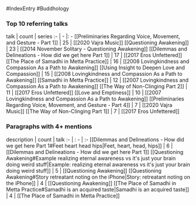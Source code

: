 #IndexEntry #Buddhology

### Top 10 referring talks
talk | count | series
:- | - |: -
[[Preliminaries Regarding Voice, Movement, and Gesture - Part 1]] | 25 | [[2020 Vajra Music]]
[[Questioning Awakening]] | 23 | [[2014 November Solitary - Questioning Awakening]]
[[Dilemmas and Delineations - How did we get here Part 1]] | 17 | [[2017 Eros Unfettered]]
[[The Place of Samadhi in Metta Practice]] | 16 | [[2008 Lovingkindness and Compassion As a Path to Awakening]]
[[Using Insight to Deepen Love and Compassion]] | 15 | [[2008 Lovingkindness and Compassion As a Path to Awakening]]
[[Samadhi in Metta Practice]] | 12 | [[2007 Lovingkindness and Compassion As a Path to Awakening]]
[[The Way of Non-Clinging Part 2]] | 11 | [[2017 Eros Unfettered]]
[[Love and Emptiness]] | 10 | [[2007 Lovingkindness and Compassion As a Path to Awakening]]
[[Preliminaries Regarding Voice, Movement, and Gesture - Part 4]] | 7 | [[2020 Vajra Music]]
[[The Way of Non-Clinging Part 1]] | 7 | [[2017 Eros Unfettered]]

### Paragraphs with 4+ mentions
description | count | talk
:- | : - | :-
[[Dilemmas and Delineations - How did we get here Part 1#Feet heart head hips\|Feet, heart, head, hips]] | 6 | [[Dilemmas and Delineations - How did we get here Part 1]]
[[Questioning Awakening#Example realizing eternal awareness vs it's just your brain doing weird stuff\|Example: realizing eternal awareness vs it's just your brain doing weird stuff]] | 5 | [[Questioning Awakening]]
[[Questioning Awakening#Story retreatant noting on the iPhone\|Story: retreatant noting on the iPhone]] | 4 | [[Questioning Awakening]]
[[The Place of Samadhi in Metta Practice#Samadhi is an acquired taste\|Samadhi is an acquired taste]] | 4 | [[The Place of Samadhi in Metta Practice]]

